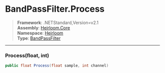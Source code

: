 # BandPassFilter.Process

> **Framework**: .NETStandard,Version=v2.1  
> **Assembly**: [Heirloom.Core][0]  
> **Namespace**: [Heirloom][0]  
> **Type**: [BandPassFilter][1]  

--------------------------------------------------------------------------------

### Process(float, int)

```cs
public float Process(float sample, int channel)
```

[0]: ..\Heirloom.Core.md
[1]: Heirloom.BandPassFilter.md
